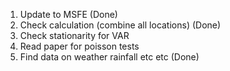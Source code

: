 1. Update to MSFE (Done)
2. Check calculation (combine all locations) (Done)
3. Check stationarity for VAR 
4. Read paper for poisson tests
5. Find data on weather rainfall etc etc (Done)
